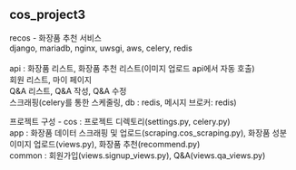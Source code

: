## cos_project3

recos - 화장품 추천 서비스<br>
django, mariadb, nginx, uwsgi, aws, celery, redis<br>
<br>
api : 화장품 리스트, 화장품 추천 리스트(이미지 업로드 api에서 자동 호출)<br>
      회원 리스트, 마이 페이지<br>
      Q&A 리스트, Q&A 작성, Q&A 수정<br>
      스크래핑(celery를 통한 스케줄링, db : redis, 메시지 브로커: redis)<br>
      

프로젝트 구성 - cos : 프로젝트 디렉토리(settings.py, celery.py)<br>
                app : 화장품 데이터 스크래핑 및 업로드(scraping.cos_scraping.py), 화장품 성분 이미지 업로드(views.py), 화장품 추천(recommend.py)<br>
                common : 회원가입(views.signup_views.py), Q&A(views.qa_views.py)<br>
